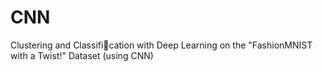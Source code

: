 # CNN
Clustering and Classification with Deep Learning on the "FashionMNIST with a Twist!" Dataset (using CNN)
